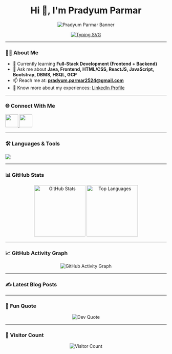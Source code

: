 <h1 align="center">Hi 👋, I'm Pradyum Parmar</h1>

<p align="center">
  <img src="BANNER_URL_HERE" alt="Pradyum Parmar Banner" />
</p>


<p align="center">
  <a href="https://github.com/Pradyum2524">
    <img src="https://readme-typing-svg.herokuapp.com?font=Fira+Code&size=22&pause=1000&color=1AFFD5&center=true&vCenter=true&width=500&lines=B.Tech+in+Computer+Science;Machine+Learning+Enthusiast;Frontend+%26+Backend+Developer;Tech+Explorer+%7C+Problem+Solver" alt="Typing SVG" />
  </a>
</p>

---

### 👨‍💻 About Me  
- 🌱 Currently learning **Full-Stack Development (Frontend + Backend)**  
- 💬 Ask me about **Java, Frontend, HTML/CSS, ReactJS, JavaScript, Bootstrap, DBMS, HSQL, GCP**  
- 📫 Reach me at: **pradyum.parmar2524@gmail.com**  
- 📄 Know more about my experiences: [LinkedIn Profile](https://www.linkedin.com/in/pradyum-parmar-b8189b37a)  

---

### 🌐 Connect With Me  
<p align="left">
  <a href="https://github.com/Pradyum2524" target="blank">
    <img src="https://skillicons.dev/icons?i=github" height="40"/>
  </a>
  <a href="https://www.linkedin.com/in/pradyum-parmar-b8189b37a" target="blank">
    <img src="https://skillicons.dev/icons?i=linkedin" height="40"/>
  </a>
</p>

---

### 🛠️ Languages & Tools  
<p align="left">
  <img src="https://skillicons.dev/icons?i=java,js,react,html,css,bootstrap,git,github,nodejs,jquery,figma,vscode,gcp" />
</p>

---

### 📊 GitHub Stats  
<p align="center">
  <img src="https://github-readme-stats.vercel.app/api?username=Pradyum2524&show_icons=true&theme=tokyonight" alt="GitHub Stats" height="160"/>
  <img src="https://github-readme-stats.vercel.app/api/top-langs/?username=Pradyum2524&layout=compact&theme=tokyonight" alt="Top Languages" height="160"/>
</p>

---

### 📈 GitHub Activity Graph  
<p align="center">
  <img src="https://github-readme-activity-graph.vercel.app/graph?username=Pradyum2524&theme=tokyo-night" alt="GitHub Activity Graph"/>
</p>

---

### ✍️ Latest Blog Posts  
<!-- BLOG-POST-LIST:START -->
<!-- BLOG-POST-LIST:END -->

---

### 🚀 Fun Quote  
<p align="center">
  <img src="https://quotes-github-readme.vercel.app/api?type=horizontal&theme=tokyonight" alt="Dev Quote"/>
</p>

---

### 👀 Visitor Count  
<p align="center">
  <img src="https://komarev.com/ghpvc/?username=Pradyum2524&style=for-the-badge&color=blue" alt="Visitor Count"/>
</p>
